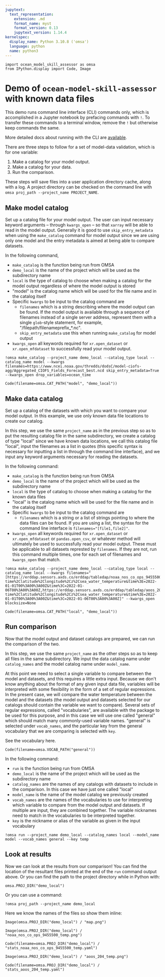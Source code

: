 ```yaml
---
jupytext:
  text_representation:
    extension: .md
    format_name: myst
    format_version: 0.13
    jupytext_version: 1.14.4
kernelspec:
  display_name: Python 3.10.8 ('omsa')
  language: python
  name: python3
---
```


```{code-cell} ipython3
import ocean_model_skill_assessor as omsa
from IPython.display import Code, Image
```

# Demo of `ocean-model-skill-assessor` with known data files

This demo runs command line interface (CLI) commands only, which is accomplished in a Jupyter notebook by prefacing commands with `!`. To transfer these commands to a terminal window, remove the `!` but otherwise keep commands the same.

More detailed docs about running with the CLI are [available](https://ocean-model-skill-assessor.readthedocs.io/en/latest/cli.html).

There are three steps to follow for a set of model-data validation, which is for one variable:
1. Make a catalog for your model output.
2. Make a catalog for your data.
3. Run the comparison.

These steps will save files into a user application directory cache, along with a log. A project directory can be checked on the command line with `omsa proj_path --project_name PROJECT_NAME`.

## Make model catalog

Set up a catalog file for your model output. The user can input necessary keyword arguments – through `kwargs_open` – so that `xarray` will be able to read in the model output. Generally it is good to use `skip_entry_metadata` when using the `make_catalog` command for model output since we are using only one model and the entry metadata is aimed at being able to compare datasets.

In the following command, 
* `make_catalog` is the function being run from OMSA
* `demo_local` is the name of the project which will be used as the subdirectory name
* `local` is the type of catalog to choose when making a catalog for the model output regardless of where the model output is stored
* "model" is the catalog name which will be used for the file name and in the catalog itself
* Specific `kwargs` to be input to the catalog command are
  * `filenames` which is a string describing where the model output can be found. If the model output is available through a sequence of filenames instead of a single server address, represent them with a single `glob`-style statement, for example, "/filepath/filenameprefix_*.nc".
  * `skip_entry_metadata` use this when running `make_catalog` for model output
* `kwargs_open` all keywords required for `xr.open_dataset` or `xr.open_mfdataset` to successfully read your model output.

```{code-cell} ipython3
!omsa make_catalog --project_name demo_local --catalog_type local --catalog_name model --kwargs filenames=https://www.ncei.noaa.gov/thredds/dodsC/model-ciofs-agg/Aggregated_CIOFS_Fields_Forecast_best.ncd skip_entry_metadata=True  --kwargs_open drop_variables=ocean_time 
```

```{code-cell} ipython3
Code(filename=omsa.CAT_PATH("model", "demo_local"))
```

## Make data catalog 

Set up a catalog of the datasets with which you want to compare your model output. In this example, we use only known data file locations to create our catalog.

In this step, we use the same `project_name` as in the previous step so as to put the resulting catalog file in the same subdirectory, we create a catalog of type "local" since we have known data locations, we call this catalog file "local", input the filenames as a list in quotes (this specific syntax is necessary for inputting a list in through the command line interface), and we input any keyword arguments necessary for reading the datasets.

In the following command:
* `make_catalog` is the function being run from OMSA
* `demo_local` is the name of the project which will be used as the subdirectory name
* `local` is the type of catalog to choose when making a catalog for the known data files
* "local" is the catalog name which will be used for the file name and in the catalog itself
* Specific `kwargs` to be input to the catalog command are
  * `filenames` which is a string or a list of strings pointing to where the data files can be found. If you are using a list, the syntax for the command line interface is `filenames="[file1,file2]"`.
* `kwargs_open` all keywords required for `xr.open_dataset` or `xr.open_mfdataset` or `pandas.open_csv`, or whatever method will ultimately be used to successfully read your model output. These must be applicable to all datasets represted by `filenames`. If they are not, run this command multiple times, one for each set of filenames and `kwargs_open` that match.

```{code-cell} ipython3
!omsa make_catalog --project_name demo_local --catalog_type local --catalog_name local --kwargs filenames="[https://erddap.sensors.axds.co/erddap/tabledap/noaa_nos_co_ops_9455500.csvp?time%2Clatitude%2Clongitude%2Cz%2Csea_water_temperature&time%3E=2022-01-01T00%3A00%3A00Z&time%3C=2022-01-06T00%3A00%3A00Z,https://erddap.sensors.axds.co/erddap/tabledap/aoos_204.csvp?time%2Clatitude%2Clongitude%2Cz%2Csea_water_temperature&time%3E=2022-01-01T00%3A00%3A00Z&time%3C=2022-01-06T00%3A00%3A00Z]" --kwargs_open blocksize=None
```

```{code-cell} ipython3
Code(filename=omsa.CAT_PATH("local", "demo_local"))
```

## Run comparison

Now that the model output and dataset catalogs are prepared, we can run the comparison of the two.

In this step, we use the same `project_name` as the other steps so as to keep all files in the same subdirectory. We input the data catalog name under `catalog_names` and the model catalog name under `model_name`. 

At this point we need to select a single variable to compare between the model and datasets, and this requires a little extra input. Because we don't know anything about the format of any given input data file, variables will be interpreted with some flexibility in the form of a set of regular expressions. In the present case, we will compare the water temperature between the model and the datasets (the model output and datasets selected for our catalogs should contain the variable we want to compare). Several sets of regular expressions, called "vocabularies", are available with the package to be used for this purpose, and in this case we will use one called "general" which should match many commonly-used variable names. "general" is selected under `vocab_names`, and the particular key from the general vocabulary that we are comparing is selected with `key`.

See the vocabulary here.

```{code-cell} ipython3
Code(filename=omsa.VOCAB_PATH("general"))
```

In the following command:
* `run` is the function being run from OMSA
* `demo_local` is the name of the project which will be used as the subdirectory name
* `catalog_names` are the names of any catalogs with datasets to include in the comparison. In this case we have just one called "local"
* `model_name` is the name of the model catalog we previously created
* `vocab_names` are the names of the vocabularies to use for interpreting which variable to compare from the model output and datasets. If multiple are input, they are combined together. The variable nicknames need to match in the vocabularies to be interpreted together.
* `key` is the nickname or alias of the variable as given in the input vocabulary

```{code-cell} ipython3
!omsa run --project_name demo_local --catalog_names local --model_name model --vocab_names general --key temp
```

## Look at results

Now we can look at the results from our comparison! You can find the location of the resultant files printed at the end of the `run` command output above. Or you can find the path to the project directory while in Python with:

```{code-cell} ipython3
omsa.PROJ_DIR("demo_local")
```

Or you can use a command:

```{code-cell} ipython3
!omsa proj_path --project_name demo_local
```

Here we know the names of the files so show them inline:

```{code-cell} ipython3
Image(omsa.PROJ_DIR("demo_local") / "map.png")
```

```{code-cell} ipython3
Image(omsa.PROJ_DIR("demo_local") / "noaa_nos_co_ops_9455500_temp.png")
```

```{code-cell} ipython3
Code(filename=omsa.PROJ_DIR("demo_local") / "stats_noaa_nos_co_ops_9455500_temp.yaml")
```

```{code-cell} ipython3
Image(omsa.PROJ_DIR("demo_local") / "aoos_204_temp.png")
```

```{code-cell} ipython3
Code(filename=omsa.PROJ_DIR("demo_local") / "stats_aoos_204_temp.yaml")
```

```{code-cell} ipython3

```
